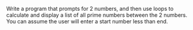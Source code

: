 Write a program that prompts for 2 numbers, and then use loops to calculate and display a list of all prime
numbers between the 2 numbers. You can assume the user will enter a start number less than end.
